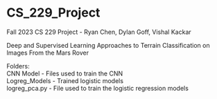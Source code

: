 # CS_229_Project
Fall 2023 CS 229 Project - Ryan Chen, Dylan Goff, Vishal Kackar

Deep and Supervised Learning Approaches to Terrain Classification on Images From the Mars Rover

Folders:\
CNN Model - Files used to train the CNN\
Logreg_Models - Trained logistic models\
logreg_pca.py - File used to train the logistic regression models
